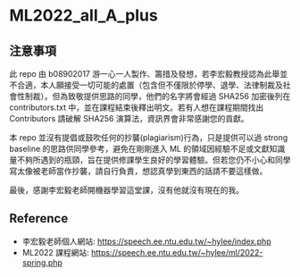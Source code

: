 # ML2022_all_A_plus
## 注意事項

此 repo 由 b08902017 游一心一人製作、籌措及發想，若李宏毅教授認為此舉並不合適，本人願接受一切可能的處置（包含但不僅限於停學、退學、法律制裁及社會性制裁）。但為致敬提供思路的同學，他們的名字將會經過 SHA256 加密後列在 contributors.txt 中，並在課程結束後釋出明文。若有人想在課程期間找出 Contributors 請破解 SHA256 演算法，資訊界會非常感謝您的貢獻。
    
本 repo 並沒有提倡或鼓吹任何的抄襲(plagiarism)行為，只是提供可以過 strong baseline 的思路供同學參考，避免在剛剛進入 ML 的領域因經驗不足或文獻知識量不夠所遇到的瓶頸，旨在提供修課學生良好的學習體驗。但若您仍不小心和同學寫太像被老師當作抄襲，請自行負責，想認真學到東西的話請不要這樣做。

最後，感謝李宏毅老師開機器學習這堂課，沒有他就沒有現在的我。

## Reference
- 李宏毅老師個人網站: https://speech.ee.ntu.edu.tw/~hylee/index.php
- ML2022 課程網站: https://speech.ee.ntu.edu.tw/~hylee/ml/2022-spring.php
